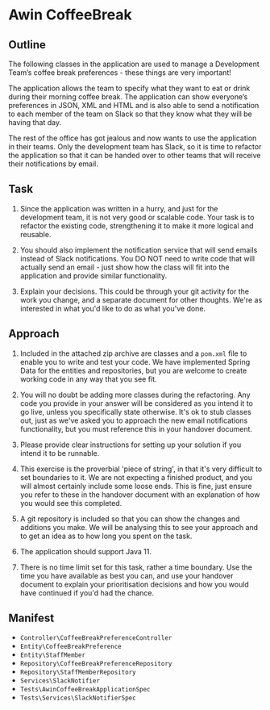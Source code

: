 # Awin CoffeeBreak

## Outline
The following classes in the application are used to manage a Development Team’s 
coffee break preferences - these things are very important!

The application allows the team to specify what they want to eat or drink during their 
morning coffee break.  The application can show everyone’s preferences in JSON, XML and 
HTML and is also able to send a notification to each member of the team on Slack so that 
they know what they will be having that day.

The rest of the office has got jealous and now wants to use the application in their 
teams.  Only the development team has Slack, so it is time to refactor the application so that it 
can be handed over to other teams that will receive their notifications by email.

## Task
1. Since the application was written in a hurry, and just for the development team, it is not 
very good or scalable code.  Your task is to refactor the existing code, strengthening it to 
make it more logical and reusable.
  
2. You should also implement the notification service that will send emails instead of Slack 
notifications.  You DO NOT need to write code that will actually send an email - just show 
how the class will fit into the application and provide similar functionality.

3. Explain your decisions.  This could be through your git activity for the work you change, and 
a separate document for other thoughts.  We're as interested in what you'd like to do as what you've done. 

## Approach
1. Included in the attached zip archive are classes and a `pom.xml` file to enable you 
to write and test your code.  We have implemented Spring Data for the entities and repositories, 
but you are welcome to create working code in any way that you see fit.
                                                                                                                          
2. You will no doubt be adding more classes during the refactoring.  Any code you provide in 
your answer will be considered as you intend it to go live, unless you specifically state 
otherwise.  It's ok to stub classes out, just as we've asked you to approach the new email notifications 
functionality, but you must reference this in your handover document.
 
3. Please provide clear instructions for setting up your solution if you intend it to be runnable.

4. This exercise is the proverbial 'piece of string', in that it's very difficult to set boundaries 
to it.  We are not expecting a finished product, and you will almost certainly include some loose 
ends.  This is fine, just ensure you refer to these in the handover document with an explanation of how 
you would see this completed.

5. A git repository is included so that you can show the changes and additions you make.  We will be 
analysing this to see your approach and to get an idea as to how long you spent on the task. 

6. The application should support Java 11.

7. There is no time limit set for this task, rather a time boundary.  Use the time you have available 
as best you can, and use your handover document to explain your prioritisation decisions and how you 
would have continued if you'd had the chance.

## Manifest
- `Controller\CoffeeBreakPreferenceController`
- `Entity\CoffeeBreakPreference`
- `Entity\StaffMember`
- `Repository\CoffeeBreakPreferenceRepository`
- `Repository\StaffMemberRepository`
- `Services\SlackNotifier`
- `Tests\AwinCoffeeBreakApplicationSpec`
- `Tests\Services\SlackNotifierSpec`
